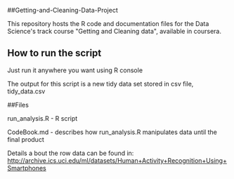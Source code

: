 ##Getting-and-Cleaning-Data-Project

This repository hosts the R code and documentation files for the Data Science's track course "Getting and Cleaning data", available in coursera.

## How to run the script
Just run it anywhere you want using R console

The output for this script is a new tidy data set stored in csv file, tidy_data.csv


##Files

run_analysis.R - R script

CodeBook.md - describes how run_analysis.R manipulates data until the final product




Details a bout the row data can be found in:
http://archive.ics.uci.edu/ml/datasets/Human+Activity+Recognition+Using+Smartphones
